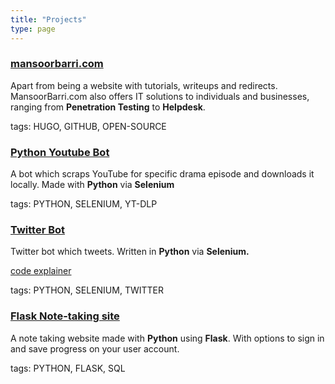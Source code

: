 ```yaml
---
title: "Projects"
type: page
---
```



### [mansoorbarri.com](https://github.com/mansoorbarri/website)
Apart from being a website with tutorials, writeups and redirects. MansoorBarri.com also offers IT solutions to individuals and businesses, ranging from **Penetration Testing** to **Helpdesk**.

tags: HUGO, GITHUB, OPEN-SOURCE


### [Python Youtube Bot](https://github.com/mansoorbarri/PythonScripts/blob/main/YoutubeWebscraper.py)
A bot which scraps YouTube for specific drama episode and downloads it locally. Made with **Python** via **Selenium**

tags: PYTHON, SELENIUM, YT-DLP

### [Twitter Bot](https://github.com/mansoorbarri/PythonScripts/blob/main/twitter-bot.py)
Twitter bot which tweets. Written in **Python** via **Selenium.**

[code explainer](https://mansoor.cf/posts/twitter-bot)

tags: PYTHON, SELENIUM, TWITTER

### [Flask Note-taking site](https://github.com/mansoorbarri/Flask-Website)
A note taking website made with **Python** using **Flask**. With options to sign in and save progress on your user account.

tags: PYTHON, FLASK, SQL